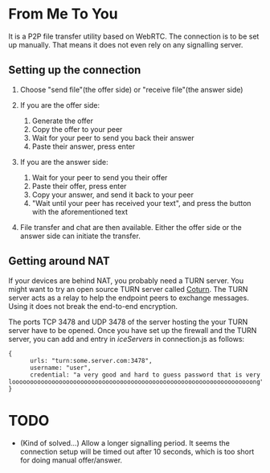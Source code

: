 # From Me To You
It is a P2P file transfer utility based on WebRTC. The connection is to be set up manually. That means it does not even rely on any signalling server.

## Setting up the connection
1. Choose "send file"(the offer side) or "receive file"(the answer side)
2. If you are the offer side:

    1. Generate the offer
    2. Copy the offer to your peer
    3. Wait for your peer to send you back their answer
    4. Paste their answer, press enter
3. If you are the answer side:

    1. Wait for your peer to send you their offer
    2. Paste their offer, press enter
    3. Copy your answer, and send it back to your peer
    4. "Wait until your peer has received your text", and press the button with the aforementioned text 
4. File transfer and chat are then available. Either the offer side or the answer side can initiate the transfer. 

## Getting around NAT
If your devices are behind NAT, you probably need a TURN server. You might want to try an open source TURN server called [Coturn](https://github.com/coturn/coturn). The TURN server acts as a relay to help the endpoint peers to exchange messages. Using it does not break the end-to-end encryption.

The ports TCP 3478 and UDP 3478 of the server hosting the your TURN server have to be opened. Once you have set up the firewall and the TURN server, you can add and entry in *iceServers* in connection.js as follows:
```
{
      urls: "turn:some.server.com:3478",
      username: "user",
      credential: "a very good and hard to guess password that is very looooooooooooooooooooooooooooooooooooooooooooooooooooooooooooooooooong"
}

```

# TODO
- (Kind of solved...) Allow a longer signalling period. It seems the connection setup will be timed out after 10 seconds, which is too short for doing manual offer/answer. 
